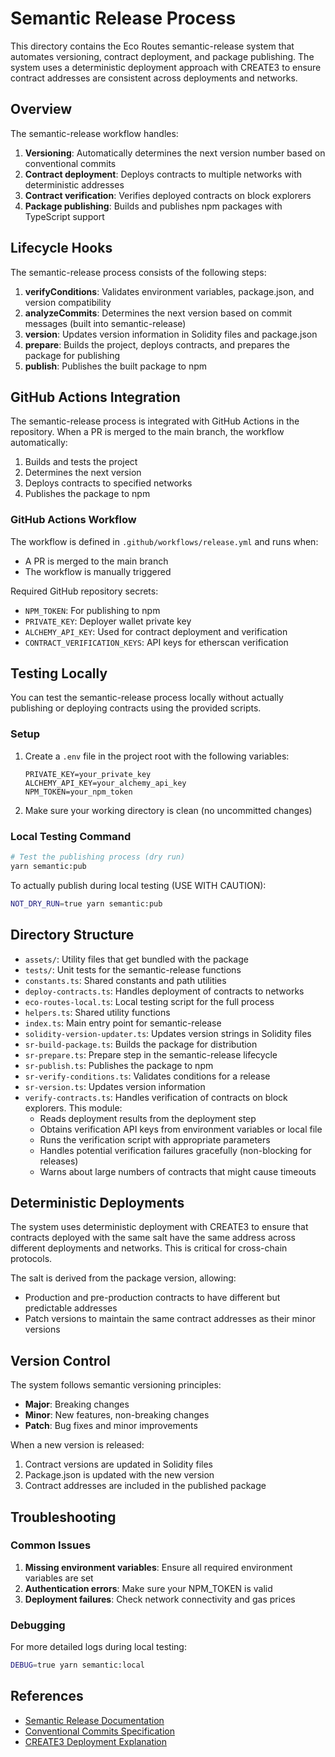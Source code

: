 # Semantic Release Process

This directory contains the Eco Routes semantic-release system that automates versioning, contract deployment, and package publishing. The system uses a deterministic deployment approach with CREATE3 to ensure contract addresses are consistent across deployments and networks.

## Overview

The semantic-release workflow handles:

1. **Versioning**: Automatically determines the next version number based on conventional commits
2. **Contract deployment**: Deploys contracts to multiple networks with deterministic addresses
3. **Contract verification**: Verifies deployed contracts on block explorers
4. **Package publishing**: Builds and publishes npm packages with TypeScript support

## Lifecycle Hooks

The semantic-release process consists of the following steps:

1. **verifyConditions**: Validates environment variables, package.json, and version compatibility
2. **analyzeCommits**: Determines the next version based on commit messages (built into semantic-release)
3. **version**: Updates version information in Solidity files and package.json
4. **prepare**: Builds the project, deploys contracts, and prepares the package for publishing
5. **publish**: Publishes the built package to npm

## GitHub Actions Integration

The semantic-release process is integrated with GitHub Actions in the repository. When a PR is merged to the main branch, the workflow automatically:

1. Builds and tests the project
2. Determines the next version
3. Deploys contracts to specified networks
4. Publishes the package to npm

### GitHub Actions Workflow

The workflow is defined in `.github/workflows/release.yml` and runs when:
- A PR is merged to the main branch
- The workflow is manually triggered

Required GitHub repository secrets:
- `NPM_TOKEN`: For publishing to npm
- `PRIVATE_KEY`: Deployer wallet private key
- `ALCHEMY_API_KEY`: Used for contract deployment and verification
- `CONTRACT_VERIFICATION_KEYS`: API keys for etherscan verification

## Testing Locally

You can test the semantic-release process locally without actually publishing or deploying contracts using the provided scripts.

### Setup

1. Create a `.env` file in the project root with the following variables:
   ```
   PRIVATE_KEY=your_private_key
   ALCHEMY_API_KEY=your_alchemy_api_key
   NPM_TOKEN=your_npm_token
   ```

2. Make sure your working directory is clean (no uncommitted changes)

### Local Testing Command

```bash
# Test the publishing process (dry run)
yarn semantic:pub
```

To actually publish during local testing (USE WITH CAUTION):
```bash
NOT_DRY_RUN=true yarn semantic:pub
```

## Directory Structure

- `assets/`: Utility files that get bundled with the package
- `tests/`: Unit tests for the semantic-release functions
- `constants.ts`: Shared constants and path utilities
- `deploy-contracts.ts`: Handles deployment of contracts to networks
- `eco-routes-local.ts`: Local testing script for the full process
- `helpers.ts`: Shared utility functions
- `index.ts`: Main entry point for semantic-release
- `solidity-version-updater.ts`: Updates version strings in Solidity files
- `sr-build-package.ts`: Builds the package for distribution
- `sr-prepare.ts`: Prepare step in the semantic-release lifecycle
- `sr-publish.ts`: Publishes the package to npm
- `sr-verify-conditions.ts`: Validates conditions for a release
- `sr-version.ts`: Updates version information
- `verify-contracts.ts`: Handles verification of contracts on block explorers. This module:
  - Reads deployment results from the deployment step
  - Obtains verification API keys from environment variables or local file
  - Runs the verification script with appropriate parameters
  - Handles potential verification failures gracefully (non-blocking for releases)
  - Warns about large numbers of contracts that might cause timeouts

## Deterministic Deployments

The system uses deterministic deployment with CREATE3 to ensure that contracts deployed with the same salt have the same address across different deployments and networks. This is critical for cross-chain protocols.

The salt is derived from the package version, allowing:
- Production and pre-production contracts to have different but predictable addresses
- Patch versions to maintain the same contract addresses as their minor versions

## Version Control

The system follows semantic versioning principles:
- **Major**: Breaking changes
- **Minor**: New features, non-breaking changes
- **Patch**: Bug fixes and minor improvements

When a new version is released:
1. Contract versions are updated in Solidity files
2. Package.json is updated with the new version
3. Contract addresses are included in the published package

## Troubleshooting

### Common Issues

1. **Missing environment variables**: Ensure all required environment variables are set
2. **Authentication errors**: Make sure your NPM_TOKEN is valid
3. **Deployment failures**: Check network connectivity and gas prices

### Debugging

For more detailed logs during local testing:
```bash
DEBUG=true yarn semantic:local
```

## References

- [Semantic Release Documentation](https://semantic-release.gitbook.io/semantic-release/)
- [Conventional Commits Specification](https://www.conventionalcommits.org/)
- [CREATE3 Deployment Explanation](https://github.com/0xsequence/create3)